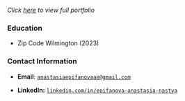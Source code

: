 <link rel="stylesheet" type="text/css" media="all" href="./style.css" />

<!-- ![](https://github-readme-stats.vercel.app/api/top-langs/?username=deanofwalls&hide=roff,tsql,html,css,javascript,c,c%2B%2B,MATLAB,perl&theme=tokyonight)<br> -->

<!-- <img alt="deanOfWalls GitHub stats" src="https://github-readme-stats.vercel.app/api?username=deanOfWalls&hide_rank=true&hide=stars,contribs&show_icons=true&theme=react"> -->




_Click [here](https://anastasiae3.github.io/AnastasiaE3/resume.html) to view full portfolio_


### Education
* Zip Code Wilmington (2023)


### Contact Information
* **Email**: [`anastasiaepifanovaae@gmail.com`](anastasiaepifanovaae@gmail.com)
<!-- * **Website:** [`http://deanwalls.com`](http://deanwalls.com) -->
* **LinkedIn:** [`linkedin.com/in/epifanova-anastasia-nastya`](https://www.linkedin.com/in/epifanova-anastasia-nastya)
